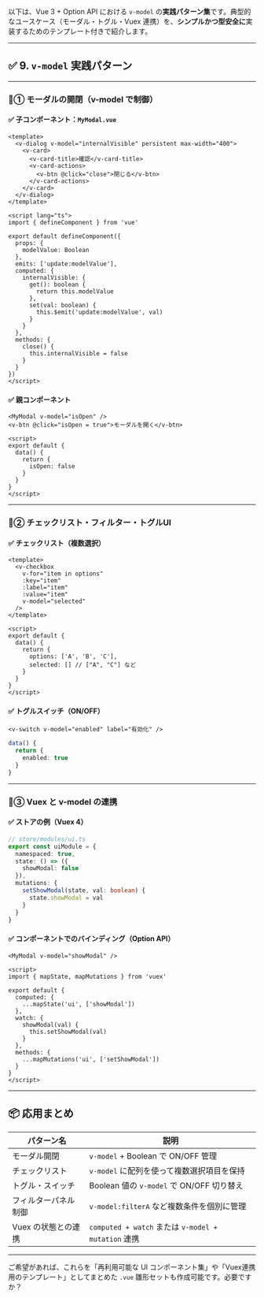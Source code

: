 以下は、Vue 3 + Option API における `v-model` の**実践パターン集**です。典型的なユースケース（モーダル・トグル・Vuex 連携）を、**シンプルかつ型安全に**実装するためのテンプレート付きで紹介します。

---

## ✅ 9. `v-model` 実践パターン

---

### 🔹① モーダルの開閉（v-model で制御）

#### ✅ 子コンポーネント：`MyModal.vue`

```vue
<template>
  <v-dialog v-model="internalVisible" persistent max-width="400">
    <v-card>
      <v-card-title>確認</v-card-title>
      <v-card-actions>
        <v-btn @click="close">閉じる</v-btn>
      </v-card-actions>
    </v-card>
  </v-dialog>
</template>

<script lang="ts">
import { defineComponent } from 'vue'

export default defineComponent({
  props: {
    modelValue: Boolean
  },
  emits: ['update:modelValue'],
  computed: {
    internalVisible: {
      get(): boolean {
        return this.modelValue
      },
      set(val: boolean) {
        this.$emit('update:modelValue', val)
      }
    }
  },
  methods: {
    close() {
      this.internalVisible = false
    }
  }
})
</script>
```

#### ✅ 親コンポーネント

```vue
<MyModal v-model="isOpen" />
<v-btn @click="isOpen = true">モーダルを開く</v-btn>

<script>
export default {
  data() {
    return {
      isOpen: false
    }
  }
}
</script>
```

---

### 🔹② チェックリスト・フィルター・トグルUI

#### ✅ チェックリスト（複数選択）

```vue
<template>
  <v-checkbox
    v-for="item in options"
    :key="item"
    :label="item"
    :value="item"
    v-model="selected"
  />
</template>

<script>
export default {
  data() {
    return {
      options: ['A', 'B', 'C'],
      selected: [] // ["A", "C"] など
    }
  }
}
</script>
```

#### ✅ トグルスイッチ（ON/OFF）

```vue
<v-switch v-model="enabled" label="有効化" />
```

```ts
data() {
  return {
    enabled: true
  }
}
```

---

### 🔹③ Vuex と v-model の連携

#### ✅ ストアの例（Vuex 4）

```ts
// store/modules/ui.ts
export const uiModule = {
  namespaced: true,
  state: () => ({
    showModal: false
  }),
  mutations: {
    setShowModal(state, val: boolean) {
      state.showModal = val
    }
  }
}
```

#### ✅ コンポーネントでのバインディング（Option API）

```vue
<MyModal v-model="showModal" />

<script>
import { mapState, mapMutations } from 'vuex'

export default {
  computed: {
    ...mapState('ui', ['showModal'])
  },
  watch: {
    showModal(val) {
      this.setShowModal(val)
    }
  },
  methods: {
    ...mapMutations('ui', ['setShowModal'])
  }
}
</script>
```

---

## 📦 応用まとめ

| パターン名        | 説明                                             |
| ------------ | ---------------------------------------------- |
| モーダル開閉       | `v-model` + Boolean で ON/OFF 管理                |
| チェックリスト      | `v-model` に配列を使って複数選択項目を保持                     |
| トグル・スイッチ     | Boolean 値の `v-model` で ON/OFF 切り替え             |
| フィルターパネル制御   | `v-model:filterA` など複数条件を個別に管理                 |
| Vuex の状態との連携 | `computed + watch` または `v-model + mutation` 連携 |

---

ご希望があれば、これらを「再利用可能な UI コンポーネント集」や「Vuex連携用のテンプレート」としてまとめた `.vue` 雛形セットも作成可能です。必要ですか？
